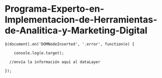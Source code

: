 # Programa-Experto-en-Implementacion-de-Herramientas-de-Analitica-y-Marketing-Digital



```
$(document).on('DOMNodeInserted', '.error', function(e) {

	console.log(e.target);

  //envía la información aquí al dataLayer

});
```
